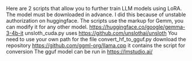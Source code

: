 Here are 2 scripts that allow you to further train LLM models using LoRA.
The model must be downloaded in advance.
I did this because of unstable authorization on huggingface.
The scripts use the markup for Gemm, you can modify it for any other model.
https://huggingface.co/google/gemma-3-4b-it
unsloth_cuda.py uses https://github.com/unslothai/unsloth
You need to use your own path for the file
convert_hf_to_gguf.py
download the repository https://github.com/ggml-org/llama.cpp it contains the script for conversion
The gguf model can be run in https://lmstudio.ai/
